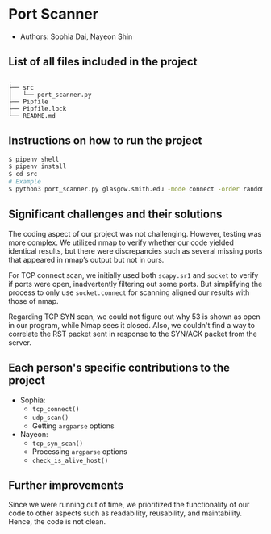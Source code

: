 # Port Scanner

- Authors: Sophia Dai, Nayeon Shin

## List of all files included in the project

```
.
├── src
│   └── port_scanner.py
├── Pipfile
├── Pipfile.lock
└── README.md
```

## Instructions on how to run the project

```bash
$ pipenv shell
$ pipenv install
$ cd src
# Example
$ python3 port_scanner.py glasgow.smith.edu -mode connect -order random -ports known
```

## Significant challenges and their solutions

The coding aspect of our project was not challenging. However, testing was more complex. We utilized nmap to verify whether our code yielded identical results, but there were discrepancies such as several missing ports that appeared in nmap’s output but not in ours.

For TCP connect scan, we initially used both `scapy.sr1` and `socket` to verify if ports were open, inadvertently filtering out some ports. But simplifying the process to only use `socket.connect` for scanning aligned our results with those of nmap.

Regarding TCP SYN scan, we could not figure out why 53 is shown as open in our program, while Nmap sees it closed. Also, we couldn't find a way to correlate the RST packet sent in response to the SYN/ACK packet from the server.

## Each person's specific contributions to the project

- Sophia:
  - `tcp_connect()`
  - `udp_scan()`
  - Getting `argparse` options
- Nayeon:
  - `tcp_syn_scan()`
  - Processing `argparse` options
  - `check_is_alive_host()`

## Further improvements

Since we were running out of time, we prioritized the functionality of our code to other aspects such as readability, reusability, and maintability. Hence, the code is not clean.
